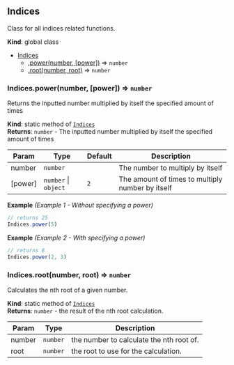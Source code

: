 <a name="Indices"></a>

## Indices
Class for all indices related functions.

**Kind**: global class  

* [Indices](#Indices)
    * [.power(number, [power])](#Indices.power) ⇒ <code>number</code>
    * [.root(number, root)](#Indices.root) ⇒ <code>number</code>

<a name="Indices.power"></a>

### Indices.power(number, [power]) ⇒ <code>number</code>
Returns the inputted number multiplied by itself the specified amount of times

**Kind**: static method of [<code>Indices</code>](#Indices)  
**Returns**: <code>number</code> - The inputted number multiplied by itself the specified amount of times  

| Param | Type | Default | Description |
| --- | --- | --- | --- |
| number | <code>number</code> |  | The number to multiply by itself |
| [power] | <code>number</code> \| <code>object</code> | <code>2</code> | The amount of times to multiply number by itself |

**Example** *(Example 1 - Without specifying a power)*  
```js
// returns 25
Indices.power(5)
```
**Example** *(Example 2 - With specifying a power)*  
```js
// returns 8
Indices.power(2, 3)
```
<a name="Indices.root"></a>

### Indices.root(number, root) ⇒ <code>number</code>
Calculates the nth root of a given number.

**Kind**: static method of [<code>Indices</code>](#Indices)  
**Returns**: <code>number</code> - the result of the nth root calculation.  

| Param | Type | Description |
| --- | --- | --- |
| number | <code>number</code> | the number to calculate the nth root of. |
| root | <code>number</code> | the root to use for the calculation. |

